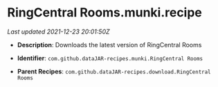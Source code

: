 # RingCentral Rooms.munki.recipe

_Last updated 2021-12-23 20:01:50Z_

- **Description**: Downloads the latest version of RingCentral Rooms

- **Identifier**: `com.github.dataJAR-recipes.munki.RingCentral Rooms`

- **Parent Recipes**: `com.github.dataJAR-recipes.download.RingCentral Rooms`
